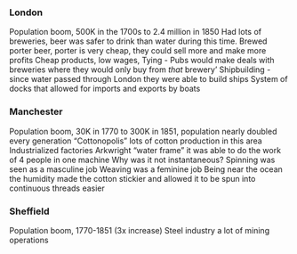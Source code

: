 ### London
Population boom, 500K in the 1700s to 2.4 million in 1850
Had lots of breweries, beer was safer to drink than water during this time.
Brewed porter beer, porter is very cheap, they could sell more and make more profits
Cheap products, low wages,
Tying - Pubs would make deals with breweries where they would only buy from *that* brewery’
Shipbuilding - since water passed through London they were able to build ships
System of docks that allowed for imports and exports by boats

### Manchester
Population boom, 30K in 1770 to 300K in 1851, population nearly doubled every generation
“Cottonopolis” lots of cotton production in this area
Industrialized factories 
Arkwright “water frame” it was able to do the work of 4 people in one machine
Why was it not instantaneous?
Spinning was seen as a masculine job
Weaving was a feminine job
Being near the ocean the humidity made the cotton stickier and allowed it to be spun into continuous threads easier

### Sheffield
Population boom, 1770-1851 (3x increase)
Steel industry
a lot of mining operations